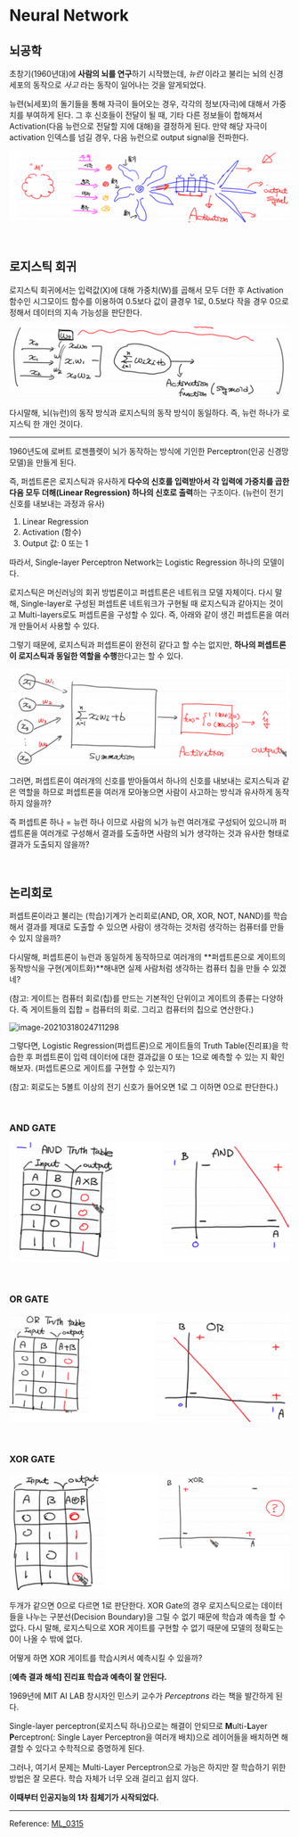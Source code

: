 # Neural Network

## 뇌공학

초창기(1960년대)에 **사람의 뇌를 연구**하기 시작했는데, *뉴런* 이라고 불리는 뇌의 신경세포의 동작으로 *사고* 라는 동작이 일어나는 것을 알게되었다.

뉴련(뇌세포)의 돌기들을 통해 자극이 들어오는 경우, 각각의 정보(자극)에 대해서 가중치를 부여하게 된다. 그 후 신호들이 전달이 될 때, 기타 다른 정보들이 합해져서 Activation(다음 뉴런으로 전달할 지에 대해)을 결정하게 된다. 만약 해당 자극이 activation 인덱스를 넘길 경우, 다음 뉴런으로 output signal을 전파한다.

![perceptron1](md-images/perceptron1.png)

<br>

## 로지스틱 회귀

로지스틱 회귀에서는 입력값(X)에 대해 가중치(W)를 곱해서 모두 더한 후 Activation 함수인 시그모이드 함수를 이용하여 0.5보다 값이 클경우 1로, 0.5보다 작을 경우 0으로 정해서 데이터의 지속 가능성을 판단한다.

![image-20210318024558698](md-images/perceptron2.png)

다시말해, 뇌(뉴런)의 동작 방식과 로지스틱의 동작 방식이 동일하다. 즉, 뉴런 하나가 로지스틱 한 개인 것이다.

------

1960년도에 로버트 로젠플렛이 뇌가 동작하는 방식에 기인한 Perceptron(인공 신경망 모델)을 만들게 된다.

즉, 퍼셉트론은 로지스틱과 유사하게 **다수의 신호를 입력받아서 각 입력에 가중치를 곱한 다음 모두 더해(Linear Regression) 하나의 신호로 출력**하는 구조이다. (뉴런이 전기신호를 내보내는 과정과 유사)

1. Linear Regression
2. Activation (함수)
3. Output 값: 0 또는 1

따라서, Single-layer Perceptron Network는 Logistic Regression 하나의 모델이다.

로지스틱은 머신러닝의 회귀 방법론이고 퍼셉트론은 네트워크 모델 자체이다. 다시 말해, Single-layer로 구성된 퍼셉트론 네트워크가 구현될 때 로지스틱과 같아지는 것이고 Multi-layers로도 퍼셉트론을 구성할 수 있다. 즉, 아래와 같이 생긴 퍼셉트론을 여러개 만들어서 사용할 수 있다.

그렇기 때문에, 로지스틱과 퍼셉트론이 완전히 같다고 할 수는 없지만, **하나의 퍼셉트론이 로지스틱과 동일한 역할을 수행**한다고는 할 수 있다.

![image-20210318024640655](md-images/perceptron3.png)

그러면, 퍼셉트론이 여러개의 신호를 받아들여서 하나의 신호를 내보내는 로지스틱과 같은 역할을 하므로 퍼셉트론을 여러개 모아놓으면 사람이 사고하는 방식과 유사하게 동작하지 않을까?

즉 퍼셉트론 하나 = 뉴런 하나 이므로 사람의 뇌가 뉴런 여러개로 구성되어 있으니까 퍼셉트론을 여러개로 구성해서 결과를 도출하면 사람의 뇌가 생각하는 것과 유사한 형태로 결과가 도출되지 않을까?

<br>

## 논리회로


퍼셉트론이라고 불리는 (학습)기계가 논리회로(AND, OR, XOR, NOT, NAND)를 학습해서 결과를 제대로 도출할 수 있으면 사람이 생각하는 것처럼 생각하는 컴퓨터를 만들 수 있지 않을까?

다시말해, 퍼셉트론이 뉴런과 동일하게 동작하므로 여러개의 **퍼셉트론으로 게이트의 동작방식을 구현(게이트화)**해내면 실제 사람처럼 생각하는 컴퓨터 칩을 만들 수 있겠네?

(참고: 게이트는 컴퓨터 회로(칩)를 만드는 기본적인 단위이고 게이트의 종류는 다양하다. 즉 게이트들의 집합 = 컴퓨터의 회로. 그리고 컴퓨터의 칩으로 연산한다.)

![image-20210318024711298](md-images/%E1%84%82%E1%85%A9%E1%86%AB%E1%84%85%E1%85%B5%E1%84%92%E1%85%AC%E1%84%85%E1%85%A9.png)

그렇다면, Logistic Regression(퍼셉트론)으로 게이트들의 Truth Table(진리표)을 학습한 후 퍼셉트론이 입력 데이터에 대한 결과값을 0 또는 1으로 예측할 수 있는 지 확인해보자. (퍼셉트론으로 게이트를 구현할 수 있는지?)

(참고: 회로도는 5볼트 이상의 전기 신호가 들어오면 1로 그 이하면 0으로 판단한다.)

<br>

### AND GATE

![image-20210318024809450](md-images/and.png)

<br>

### OR GATE

![image-20210318024850379](md-images/or.png)

<br>

### XOR GATE

![image-20210318024917754](md-images/xor.png)

두개가 같으면 0으로 다르면 1로 판단한다. XOR Gate의 경우 로지스틱으로는 데이터들을 나누는 구분선(Decision Boundary)을 그릴 수 없기 때문에 학습과 예측을 할 수 없다. 다시 말해, 로지스틱으로 XOR 게이트를 구현할 수 없기 때문에 모델의 정확도는 0이 나올 수 밖에 없다.

어떻게 하면 XOR 게이트를 학습시켜서 예측시킬 수 있을까?

[**예측 결과 해석] 진리표 학습과 예측이 잘 안된다.**

1969년에 MIT AI LAB 창시자인 민스키 교수가 *Perceptrons* 라는 책을 발간하게 된다.

Single-layer perceptron(로지스틱 하나)으로는 해결이 안되므로 **M**ulti-**L**ayer **P**erceptron(: Single Layer Perceptron을 여러개 배치)으로 레이어들을 배치하면 해결할 수 있다고 수학적으로 증명하게 된다.

그러나, 여기서 문제는 Multi-Layer Perceptron으로 가능은 하지만 잘 학습하기 위한 방법은 잘 모른다. 학습 자체가 너무 오래 걸리고 쉽지 않다.

**이때부터 인공지능의 1차 침체기가 시작되었다.**

-----

Reference: [ML_0315](https://github.com/sammitako/TIL/blob/master/Machine%20Learning/source-code/ML_0315.ipynb)